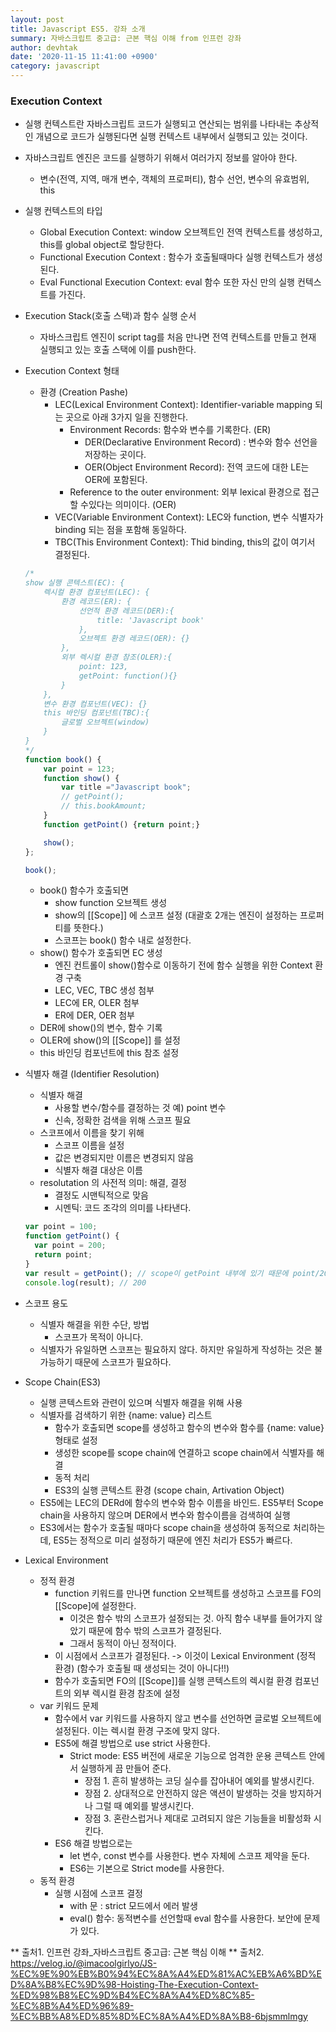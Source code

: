 ```yaml
---
layout: post
title: Javascript ES5. 강좌 소개
summary: 자바스크립트 중고급: 근본 핵심 이해 from 인프런 강좌
author: devhtak
date: '2020-11-15 11:41:00 +0900'
category: javascript
---
```


### Execution Context
  - 실행 컨텍스트란 자바스크립트 코드가 실행되고 연산되는 범위를 나타내는 추상적인 개념으로 코드가 실행된다면 실행 컨텍스트 내부에서 실행되고 있는 것이다.
  - 자바스크립트 엔진은 코드를 실행하기 위해서 여러가지 정보를 알아야 한다.
    - 변수(전역, 지역, 매개 변수, 객체의 프로퍼티), 함수 선언, 변수의 유효범위, this
  - 실행 컨텍스트의 타입
    - Global Execution Context: window 오브젝트인 전역 컨텍스트를 생성하고, this를 global object로 할당한다.
    - Functional Execution Context : 함수가 호출될때마다 실행 컨텍스트가 생성된다.
    - Eval Functional Execution Context: eval 함수 또한 자신 만의 실행 컨텍스트를 가진다.
  - Execution Stack(호출 스택)과 함수 실행 순서
    - 자바스크립트 엔진이 script tag를 처음 만나면 전역 컨텍스트를 만들고 현재 실행되고 있는 호출 스택에 이를 push한다.
  - Execution Context 형태
    - 환경 (Creation Pashe)
      - LEC(Lexical Environment Context): Identifier-variable mapping 되는 곳으로 아래 3가지 일을 진행한다.
        - Environment Records: 함수와 변수를 기록한다. (ER)
          - DER(Declarative Environment Record) : 변수와 함수 선언을 저장하는 곳이다.
          - OER(Object Environment Record): 전역 코드에 대한 LE는 OER에 포함된다. 
        - Reference to the outer environment: 외부 lexical 환경으로 접근할 수있다는 의미이다. (OER)
      - VEC(Variable Environment Context): LEC와 function, 변수 식별자가 binding 되는 점을 포함해 동일하다.
      - TBC(This Environment Context): Thid binding, this의 값이 여기서 결정된다.
    ```javascript
    /*
    show 실행 콘텍스트(EC): {
        렉시컬 환경 컴포넌트(LEC): {
            환경 레코드(ER): {
                선언적 환경 레코드(DER):{
                    title: 'Javascript book'
                },
                오브젝트 환경 레코드(OER): {}
            },
            외부 렉시컬 환경 참조(OLER):{
                point: 123,
                getPoint: function(){}
            }
        },
        변수 환경 컴포넌트(VEC): {}
        this 바인딩 컴포넌트(TBC):{
            글로벌 오브젝트(window)
        }
    }
    */
    function book() {
        var point = 123;
        function show() {
            var title ="Javascript book";
            // getPoint();
            // this.bookAmount;
        }
        function getPoint() {return point;}

        show();
    };

    book();
    ```
    - book() 함수가 호출되면
      - show function 오브젝트 생성
      - show의 [[Scope]] 에 스코프 설정 (대괄호 2개는 엔진이 설정하는 프로퍼티를 뜻한다.)
      - 스코프는 book() 함수 내로 설정한다.
    - show() 함수가 호출되면 EC 생성
      - 엔진 컨트롤이 show()함수로 이동하기 전에 함수 실행을 위한 Context 환경 구축
      - LEC, VEC, TBC 생성 첨부
      - LEC에 ER, OLER 첨부
      - ER에 DER, OER 첨부
    - DER에 show()의 변수, 함수 기록
    - OLER에 show()의 [[Scope]] 를 설정
    - this 바인딩 컴포넌트에 this 참조 설정
  
- 식별자 해결 (Identifier Resolution)
  - 식별자 해결
    - 사용할 변수/함수를 결정하는 것 예) point 변수
    - 신속, 정확한 검색을 위해 스코프 필요
  - 스코프에서 이름을 찾기 위해
    - 스코프 이름을 설정
    - 값은 변경되지만 이름은 변경되지 않음
    - 식별자 해결 대상은 이름
  - resolutation 의 사전적 의미: 해결, 결정
    - 결정도 시맨틱적으로 맞음
    - 시멘틱: 코드 조각의 의미를 나타낸다.
  ```javascript
  var point = 100;
  function getPoint() {
    var point = 200;
    return point;
  }
  var result = getPoint(); // scope이 getPoint 내부에 있기 때문에 point/200값을 return 한다.
  console.log(result); // 200
  ```
- 스코프 용도
  - 식별자 해결을 위한 수단, 방법
    - 스코프가 목적이 아니다.
  - 식별자가 유일하면 스코프는 필요하지 않다. 하지만 유일하게 작성하는 것은 불가능하기 때문에 스코프가 필요하다.
- Scope Chain(ES3)
  - 실행 콘텍스트와 관련이 있으며 식별자 해결을 위해 사용
  - 식별자를 검색하기 위한 {name: value} 리스트
    - 함수가 호출되면 scope를 생성하고 함수의 변수와 함수를 {name: value} 형태로 설정
    - 생성한 scope를 scope chain에 연결하고 scope chain에서 식별자를 해결
    - 동적 처리
    - ES3의 실행 콘텍스트 환경 (scope chain, Artivation Object)
  - ES5에는 LEC의 DERd에 함수의 변수와 함수 이름을 바인드. ES5부터 Scope chain을 사용하지 않으며 DER에서 변수와 함수이름을 검색하여 실행
  - ES3에서는 함수가 호출될 때마다 scope chain을 생성하여 동적으로 처리하는 데, ES5는 정적으로 미리 설정하기 때문에 엔진 처리가 ES5가 빠르다.
- Lexical Environment
  - 정적 환경
    - function 키워드를 만나면 function 오브젝트를 생성하고 스코프를 FO의 [[Scope]에 설정한다.
      - 이것은 함수 밖의 스코프가 설정되는 것. 아직 함수 내부를 들어가지 않았기 때문에 함수 밖의 스코프가 결정된다.
      - 그래서 동적이 아닌 정적이다.
    - 이 시점에서 스코프가 결정된다. -> 이것이 Lexical Environment (정적 환경) (함수가 호출될 때 생성되는 것이 아니다!!)
    - 함수가 호출되면 FO의 [[Scope]]를 실행 콘텍스트의 렉시컬 환경 컴포넌트의 외부 렉시컬 환경 참조에 설정
  - var 키워드 문제
    - 함수에서 var 키워드를 사용하지 않고 변수를 선언하면 글로벌 오브젝트에 설정된다. 이는 렉시컬 환경 구조에 맞지 않다.
    - ES5에 해결 방법으로 use strict 사용한다.
      - Strict mode: ES5 버전에 새로운 기능으로 엄격한 운용 콘텍스트 안에서 실행하게 끔 만들어 준다.
        - 장점 1. 흔히 발생하는 코딩 실수를 잡아내어 예외를 발생시킨다.
        - 장점 2. 상대적으로 안전하지 않은 액션이 발생하는 것을 방지하거나 그럴 때 예외를 발생시킨다.
        - 장점 3. 혼란스럽거나 제대로 고려되지 않은 기능들을 비활성화 시킨다.
    - ES6 해결 방법으로는
      - let 변수, const 변수를 사용한다. 변수 자체에 스코프 제약을 둔다.
      - ES6는 기본으로 Strict mode를 사용한다.
  - 동적 환경
    - 실행 시점에 스코프 결정
      - with 문 : strict 모드에서 에러 발생
      - eval() 함수: 동적변수를 선언할때 eval 함수를 사용한다. 보안에 문제가 있다.
 
** 출처1. 인프런 강좌_자바스크립트 중고급: 근본 핵심 이해
** 출처2. https://velog.io/@imacoolgirlyo/JS-%EC%9E%90%EB%B0%94%EC%8A%A4%ED%81%AC%EB%A6%BD%ED%8A%B8%EC%9D%98-Hoisting-The-Execution-Context-%ED%98%B8%EC%9D%B4%EC%8A%A4%ED%8C%85-%EC%8B%A4%ED%96%89-%EC%BB%A8%ED%85%8D%EC%8A%A4%ED%8A%B8-6bjsmmlmgy
